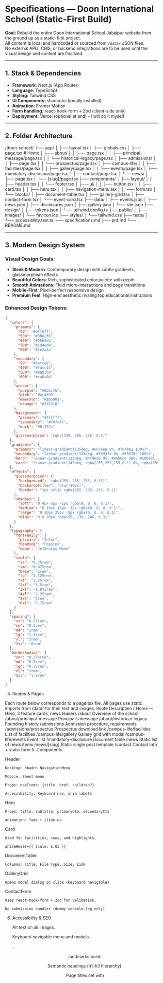 # Specifications — Doon International School (Static-First Build)

**Goal:** Rebuild the entire Doon International School Jabalpur website from the ground up as a static-first project.  
All content is local and hardcoded or sourced from `/data/` JSON files.  
No external APIs, CMS, or backend integrations are to be used until the visual design and content are finalized.

---

## 1. Stack & Dependencies

- **Framework:** Next.js (App Router)
- **Language:** TypeScript
- **Styling:** Tailwind CSS
- **UI Components:** shadcn/ui (locally installed)
- **Animation:** Framer Motion
- **Form handling:** react-hook-form + Zod (client-side only)
- **Deployment:** Vercel (optional at end) - i will do it myself



---

## 2. Folder Architecture

/doon-school/
├── app/
│ ├── layout.tsx
│ ├── globals.css
│ ├── page.tsx # Home
│ ├── about/
│ │ ├── page.tsx
│ │ ├── principal-message/page.tsx
│ │ └── historical-legacy/page.tsx
│ ├── admissions/
│ │ ├── page.tsx
│ │ └── prospectus/page.tsx
│ ├── campus-life/
│ │ ├── facilities/page.tsx
│ │ ├── gallery/page.tsx
│ │ └── events/page.tsx
│ ├── mandatory-disclosure/page.tsx
│ ├── contact/page.tsx
│ └── news/
│ ├── page.tsx
│ └── [slug]/page.tsx
├── components/
│ ├── layout/
│ │ ├── header.tsx
│ │ └── footer.tsx
│ ├── ui/
│ │ ├── button.tsx
│ │ ├── card.tsx
│ │ ├── hero.tsx
│ │ ├── navigation-menu.tsx
│ │ └── form.tsx
│ └── blocks/
│ ├── document-table.tsx
│ ├── gallery-grid.tsx
│ ├── contact-form.tsx
│ └── event-card.tsx
├── data/
│ ├── events.json
│ ├── news.json
│ ├── disclosures.json
│ ├── gallery.json
│ └── site.json
├── design/
│ ├── tokens.json
│ └── tailwind.config.ts
├── public/
│ ├── images/
│ └── favicon.ico
├── styles/
│ └── tailwind.css
├── tests/
│ └── accessibility.test.ts
├── specifications.md
├── prd.md
└── README.md


---

## 3. Modern Design System

### Visual Design Goals:
- **Sleek & Modern**: Contemporary design with subtle gradients, glassmorphism effects
- **Beautiful Colors**: Rich, sophisticated color palette with depth
- **Smooth Animations**: Fluid micro-interactions and page transitions
- **Mobile-First**: Pixel-perfect responsive design
- **Premium Feel**: High-end aesthetic rivaling top educational institutions

### Enhanced Design Tokens:
```json
{
  "colors": {
    "primary": {
      "50": "#eff6ff",
      "500": "#3b82f6",
      "600": "#2563eb",
      "700": "#1d4ed8",
      "900": "#1e3a8a"
    },
    "secondary": {
      "50": "#fefce8",
      "400": "#facc15",
      "500": "#eab308",
      "600": "#ca8a04"
    },
    "accent": {
      "purple": "#8b5cf6",
      "pink": "#ec4899",
      "emerald": "#10b981",
      "orange": "#f97316"
    },
    "background": {
      "primary": "#ffffff",
      "secondary": "#f8fafc",
      "dark": "#0f172a"
    },
    "glassmorphism": "rgba(255, 255, 255, 0.1)"
  },
  "gradients": {
    "primary": "linear-gradient(135deg, #667eea 0%, #764ba2 100%)",
    "secondary": "linear-gradient(135deg, #f093fb 0%, #f5576c 100%)",
    "hero": "linear-gradient(135deg, #4f46e5 0%, #06b6d4 50%, #10b981 100%)",
    "card": "linear-gradient(145deg, rgba(255,255,255,0.1) 0%, rgba(255,255,255,0.05) 100%)"
  },
  "effects": {
    "glassmorphism": {
      "background": "rgba(255, 255, 255, 0.15)",
      "backdropFilter": "blur(10px)",
      "border": "1px solid rgba(255, 255, 255, 0.2)"
    },
    "shadows": {
      "soft": "0 4px 6px -1px rgba(0, 0, 0, 0.1)",
      "medium": "0 10px 15px -3px rgba(0, 0, 0, 0.1)",
      "large": "0 20px 25px -5px rgba(0, 0, 0, 0.1)",
      "glow": "0 0 20px rgba(59, 130, 246, 0.3)"
    }
  },
  "typography": {
    "fontFamily": {
      "primary": "Inter",
      "heading": "Poppins",
      "mono": "JetBrains Mono"
    },
    "scale": {
      "xs": "0.75rem",
      "sm": "0.875rem",
      "base": "1rem",
      "lg": "1.125rem",
      "xl": "1.25rem",
      "2xl": "1.5rem",
      "3xl": "1.875rem",
      "4xl": "2.25rem",
      "5xl": "3rem",
      "6xl": "3.75rem"
    }
  },
  "spacing": {
    "xs": "0.25rem",
    "sm": "0.5rem",
    "md": "1rem",
    "lg": "1.5rem",
    "xl": "3rem",
    "2xl": "6rem"
  },
  "borderRadius": {
    "sm": "0.375rem",
    "md": "0.5rem",
    "lg": "0.75rem",
    "xl": "1rem",
    "2xl": "1.5rem"
  }
}
```

4. Routes & Pages

Each route below corresponds to a page.tsx file.
All pages use static imports from /data/ for their text and images.
Route	Description
/	Home — Hero, 3 feature cards, news teasers
/about	Overview of the school
/about/principal-message	Principal’s message
/about/historical-legacy	Founding history
/admissions	Admission procedure, requirements
/admissions/prospectus	Prospectus download link
/campus-life/facilities	List of facilities
/campus-life/gallery	Gallery grid with modal
/campus-life/events	Event list
/mandatory-disclosure	Document table
/news	Static list of news items
/news/[slug]	Static single post template
/contact	Contact info + static form
5. Components

Header

    Desktop: shadcn NavigationMenu

    Mobile: Sheet menu

    Props: navItems: {title, href, children?}

    Accessibility: Keyboard nav, aria labels

Hero

    Props: title, subtitle, primaryCta, secondaryCta

    Animation: fade + slide-up

Card

    Used for facilities, news, and highlights.

    whileHover={{ scale: 1.03 }}

DocumentTable

    Columns: Title, File Type, Size, Link

GalleryGrid

    Opens modal dialog on click (keyboard navigable)

ContactForm

    Uses react-hook-form + Zod for validation.

    No submission handler (dummy console.log only).

6. Accessibility & SEO

    Alt text on all images.

    Keyboard navigable menu and modals.

    <main>, <header>, <footer> landmarks used.

    Semantic headings (h1–h3 hierarchy).

    Page titles set with <title> in each page.

7. Enhanced Animations & Interactions

### Core Animations:
- **Page Transitions**: Smooth fade-in with stagger effects
- **Hero Section**: Gradient animation, floating elements, parallax scrolling
- **Cards**: 3D hover effects with shadow depth
- **Buttons**: Ripple effects, gradient shifts on hover
- **Navigation**: Smooth slide-in dropdowns with spring animations
- **Scroll Animations**: Progressive reveal as elements enter viewport
- **Loading States**: Skeleton screens, smooth transitions

### Micro-interactions:
- **Hover States**: Scale transforms (1.02-1.05x), shadow depth changes
- **Click Feedback**: Button press animations, success/error states
- **Form Interactions**: Focus rings, validation animations
- **Image Loading**: Blur-to-clear progressive enhancement

### Performance Requirements:
- 60fps animations using transform and opacity
- Hardware acceleration with will-change and translate3d
- Respect prefers-reduced-motion
- Stagger animations to avoid overwhelming users

8. Performance Targets

    Lighthouse: Performance ≥ 90, Accessibility ≥ 95.

    Bundle < 120KB gzipped.

    All images in WebP or AVIF format.

    Lazy-load gallery images.

9. Acceptance Criteria

    All listed routes build and render locally.

    Header and dropdowns functional on desktop and mobile.

    Forms validate client-side.

    No 404 routes.

    No console errors.

    Mobile-first responsive design confirmed at 375px, 768px, 1024px, 1440px.

    Accessibility audit passes (axe-core).

10. Static-First Development Policy

    All development in this phase must rely exclusively on static content.
    No network requests, CMS connections, or dynamic data sources are allowed until the static site is complete and approved.

End of specifications.md